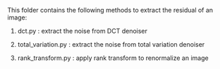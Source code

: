 This folder contains the following methods to extract the residual of an image:

1. dct.py : extract the noise from DCT denoiser

2. total_variation.py : extract the noise from total variation denoiser

3. rank_transform.py : apply rank transform to renormalize an image


